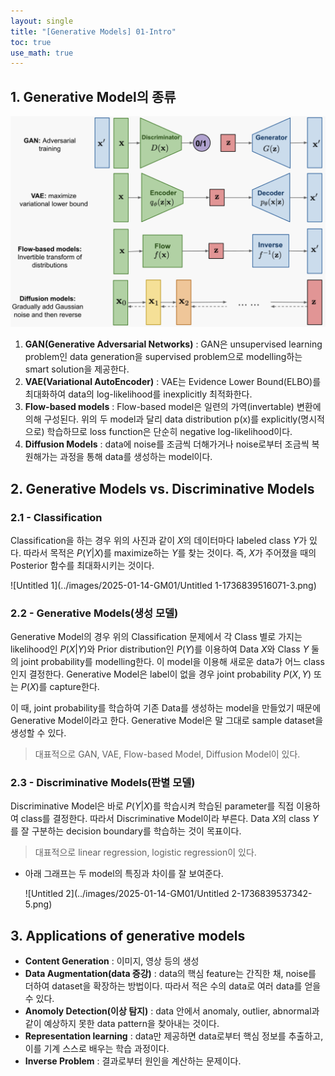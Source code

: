 ```yaml
---
layout: single
title: "[Generative Models] 01-Intro"
toc: true
use_math: true
---
```


## 1. Generative Model의 종류

![Untitled](../images/2025-01-14-GM01/Untitled-1736839481822-1.png)

1. **GAN(Generative Adversarial Networks)** : GAN은 unsupervised learning problem인 data generation을 supervised problem으로 modelling하는 smart solution을 제공한다.
2. **VAE(Variational AutoEncoder)** : VAE는 Evidence Lower Bound(ELBO)를 최대화하여 data의 log-likelihood를 inexplicitly 최적화한다.
3. **Flow-based models** : Flow-based model은 일련의 가역(invertable) 변환에 의해 구성된다. 위의 두 model과 달리 data distribution p(x)를 explicitly(명시적으로) 학습하므로 loss function은 단순히 negative log-likelihood이다.
4. **Diffusion Models** : data에 noise를 조금씩 더해가거나 noise로부터 조금씩 복원해가는 과정을 통해 data를 생성하는 model이다.


## 2. Generative Models vs. Discriminative Models
### 2.1 - Classification
Classification을 하는 경우 위의 사진과 같이 $X$의 데이터마다 labeled class $Y$가 있다. 따라서 목적은 $P(Y|X)$를 maximize하는 $Y$를 찾는 것이다. 즉, $X$가 주어졌을 때의 Posterior 함수를 최대화시키는 것이다.

![Untitled 1](../images/2025-01-14-GM01/Untitled 1-1736839516071-3.png)

### 2.2 - Generative Models(생성 모델)
Generative Model의 경우 위의 Classification 문제에서 각 Class 별로 가지는 likelihood인 $P(X|Y)$와 Prior distribution인 $P(Y)$를 이용하여 Data $X$와 Class $Y$ 둘의 joint probability를 modelling한다. 이 model을 이용해 새로운 data가 어느 class인지 결정한다. Generative Model은 label이 없을 경우 joint probability $P(X,Y)$ 또는 $P(X)$를 capture한다.

이 때, joint probability를 학습하여 기존 Data를 생성하는 model을 만들었기 때문에 Generative Model이라고 한다. Generative Model은 말 그대로 sample dataset을 생성할 수 있다.

> 대표적으로 GAN, VAE, Flow-based Model, Diffusion Model이 있다.

### 2.3 - Discriminative Models(판별 모델)
Discriminative Model은 바로 $P(Y|X)$를 학습시켜 학습된 parameter를 직접 이용하여 class를 결정한다. 따라서 Discriminative Model이라 부른다. Data $X$의 class $Y$를 잘 구분하는 decision boundary를 학습하는 것이 목표이다.

> 대표적으로 linear regression, logistic regression이 있다.

- 아래 그래프는 두 model의 특징과 차이를 잘 보여준다.

  ![Untitled 2](../images/2025-01-14-GM01/Untitled 2-1736839537342-5.png)

## 3. Applications of generative models
- **Content Generation** : 이미지, 영상 등의 생성
- **Data Augmentation(data 증강)** : data의 핵심 feature는 간직한 채, noise를 더하여 dataset을 확장하는 방법이다. 따라서 적은 수의 data로 여러 data를 얻을 수 있다.
- **Anomoly Detection(이상 탐지)** : data 안에서 anomaly, outlier, abnormal과 같이 예상하지 못한 data pattern을 찾아내는 것이다.
- **Representation learning** : data만 제공하면 data로부터 핵심 정보를 추출하고, 이를 기계 스스로 배우는 학습 과정이다.
- **Inverse Problem** : 결과로부터 원인을 계산하는 문제이다.